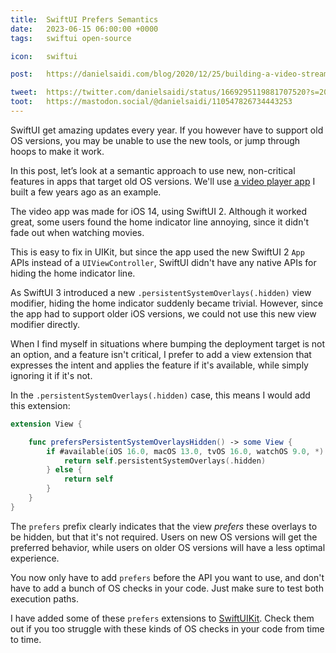 ```yaml
---
title:  SwiftUI Prefers Semantics
date:   2023-06-15 06:00:00 +0000
tags:   swiftui open-source

icon:   swiftui

post:   https://danielsaidi.com/blog/2020/12/25/building-a-video-streaming-app-for-ios-in-swiftui

tweet:  https://twitter.com/danielsaidi/status/1669295119881707520?s=20
toot:   https://mastodon.social/@danielsaidi/110547826734443253
---
```


SwiftUI get amazing updates every year. If you however have to support old OS versions, you may be unable to use the new tools, or jump through hoops to make it work. 

In this post, let’s look at a semantic approach to use new, non-critical features in apps that target old OS versions. We'll use [a video player app]({{page.post}}) I built a few years ago as an example. 

The video app was made for iOS 14, using SwiftUI 2. Although it worked great, some users found the home indicator line annoying, since it didn't fade out when watching movies.

This is easy to fix in UIKit, but since the app used the new SwiftUI 2 `App` APIs instead of a `UIViewController`, SwiftUI didn't have any native APIs for hiding the home indicator line.

As SwiftUI 3 introduced a new `.persistentSystemOverlays(.hidden)` view modifier, hiding the home indicator suddenly became trivial. However, since the app had to support older iOS versions, we could not use this new view modifier directly.

When I find myself in situations where bumping the deployment target is not an option, and a feature isn't critical, I prefer to add a view extension that expresses the intent and applies the feature if it's available, while simply ignoring it if it's not.

In the `.persistentSystemOverlays(.hidden)` case, this means I would add this extension:

```swift
extension View {

    func prefersPersistentSystemOverlaysHidden() -> some View {
        if #available(iOS 16.0, macOS 13.0, tvOS 16.0, watchOS 9.0, *) {
            return self.persistentSystemOverlays(.hidden)
        } else {
            return self
        }
    }
}
```

The `prefers` prefix clearly indicates that the view *prefers* these overlays to be hidden, but that it's not required. Users on new OS versions will get the preferred behavior, while users on older OS versions will have a less optimal experience. 

You now only have to add `prefers` before the API you want to use, and don't have to add a bunch of OS checks in your code. Just make sure to test both execution paths.

I have added some of these `prefers` extensions to [SwiftUIKit]({{site.swiftuikit}}). Check them out if you too struggle with these kinds of OS checks in your code from time to time.